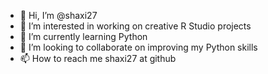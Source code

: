 - 👋 Hi, I’m @shaxi27
- 👀 I’m interested in working on creative R Studio projects 
- 🌱 I’m currently learning Python 
- 💞️ I’m looking to collaborate on improving my Python skills 
- 📫 How to reach me shaxi27 at github

